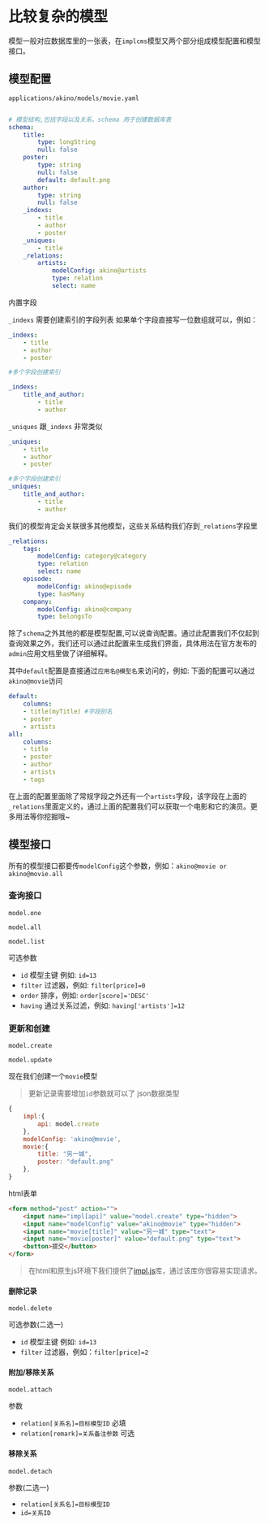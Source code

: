 # 比较复杂的模型

模型一般对应数据库里的一张表，在`implcms`模型又两个部分组成模型配置和模型接口。

## 模型配置
`applications/akino/models/movie.yaml`
```yaml

# 模型结构,包括字段以及关系。schema 用于创建数据库表
schema:
    title: 
        type: longString
        null: false
    poster: 
        type: string
        null: false
        default: default.png
    author:
        type: string
        null: false
    _indexs: 
        - title
        - author
        - poster
    _uniques:
        - title
    _relations:
        artists:
            modelConfig: akino@artists
            type: relation
            select: name
```
内置字段

`_indexs` 需要创建索引的字段列表
如果单个字段直接写一位数组就可以，例如：
```yaml
_indexs: 
    - title
    - author
    - poster

#多个字段创建索引

_indexs: 
    title_and_author: 
        - title
        - author
```

`_uniques` 跟`_indexs` 非常类似

```yaml
_uniques: 
    - title
    - author
    - poster

#多个字段创建索引
_uniques: 
    title_and_author: 
        - title
        - author

```

我们的模型肯定会关联很多其他模型，这些关系结构我们存到`_relations`字段里
```yaml
_relations:
    tags: 
        modelConfig: category@category
        type: relation
        select: name
    episode:
        modelConfig: akino@episode
        type: hasMany
    company:
        modelConfig: akino@company
        type: belongsTo
```

除了`schema`之外其他的都是模型配置,可以说查询配置。通过此配置我们不仅起到查询效果之外，我们还可以通过此配置来生成我们界面，具体用法在官方发布的`admin`应用文档里做了详细解释。

其中`default`配置是直接通过`应用名@模型名`来访问的，例如: 下面的配置可以通过`akino@movie`访问

```yaml
default:
    columns:
    - title(myTitle) #字段别名
    - poster
    - artists
all:
    columns:
    - title
    - poster
    - author
    - artists
    - tags
```
在上面的配置里面除了常规字段之外还有一个`artists`字段，该字段在上面的`_relations`里面定义的，通过上面的配置我们可以获取一个电影和它的演员。更多用法等你挖掘哦~

## 模型接口

所有的模型接口都要传`modelConfig`这个参数，例如：`akino@movie or akino@movie.all`

### 查询接口
```
model.one

model.all

model.list
```
可选参数
- `id` 模型主键 例如: `id=13`
- `filter` 过滤器，例如: `filter[price]=0`
- `order` 排序，例如: `order[score]='DESC'`
- `having` 通过关系过滤，例如: `having['artists']=12`

### 更新和创建
```
model.create

model.update
```
现在我们创建一个`movie`模型

>更新记录需要增加`id`参数就可以了
json数据类型
```javascript
{
    impl:{
        api: model.create
    },
    modelConfig: 'akino@movie',
    movie:{
        title: "另一城",
        poster: "default.png"
    },
}
```
html表单
```html
<form method="post" action="">
    <input name="impl[api]" value="model.create" type="hidden">
    <input name="modelConfig" value="akino@movie" type="hidden">
    <input name="movie[title]" value="另一城" type="text">
    <input name="movie[poster]" value="default.png" type="text">
    <button>提交</button>
</form>
```
> 在html和原生js环境下我们提供了[impl.js](../frontend/impl.js.md)库，通过该库你很容易实现请求。

#### 删除记录
```
model.delete
```
可选参数(二选一)
- `id` 模型主键 例如: `id=13`
- `filter` 过滤器，例如：`filter[price]=2`

#### 附加/移除关系
```
model.attach
```
参数
- `relation[关系名]=目标模型ID` 必填
- `relation[remark]=关系备注参数` 可选

#### 移除关系
```
model.detach
```

参数(二选一)
- `relation[关系名]=目标模型ID` 
- `id=关系ID` 